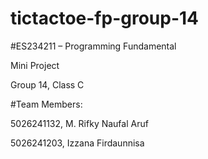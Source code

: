 # tictactoe-fp-group-14

#ES234211 – Programming Fundamental

Mini Project

Group 14, Class C

#Team Members:


5026241132, M. Rifky Naufal Aruf

5026241203, Izzana Firdaunnisa
